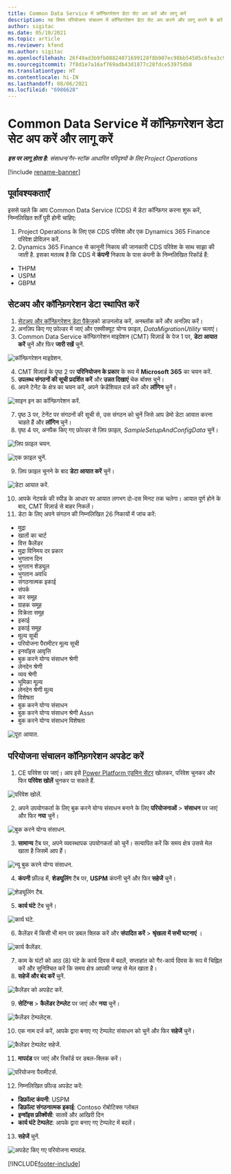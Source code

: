```yaml
---
title: Common Data Service में कॉन्फ़िगरेशन डेटा सेट अप करें और लागू करें
description: यह विषय परियोजना संचालन में कॉन्फ़िगरेशन डेटा सेट अप करने और लागू करने के बारे में जानकारी प्रदान करता है।
author: sigitac
ms.date: 05/10/2021
ms.topic: article
ms.reviewer: kfend
ms.author: sigitac
ms.openlocfilehash: 26f49ad3b9fb08824071699128f8b907ec98bb54505c6fea3c97288cbaf31633
ms.sourcegitcommit: 7f8d1e7a16af769adb43d1877c28fdce53975db8
ms.translationtype: HT
ms.contentlocale: hi-IN
ms.lasthandoff: 08/06/2021
ms.locfileid: "6986628"
---
```

# <a name="set-up-and-apply-configuration-data-in-the-common-data-service"></a>Common Data Service में कॉन्फ़िगरेशन डेटा सेट अप करें और लागू करें 

_**इस पर लागू होता है:** संसाधन/गैर-स्टॉक आधारित परिदृश्यों के लिए Project Operations_

[!include [rename-banner](~/includes/cc-data-platform-banner.md)]

## <a name="prerequisites"></a>पूर्वावश्यकताएँ

इससे पहले कि आप Common Data Service (CDS) में डेटा कॉन्फ़िगर करना शुरू करें, निम्नलिखित शर्तें पूरी होनी चाहिए:

1.  Project Operations के लिए एक CDS परिवेश और एक Dynamics 365 Finance परिवेश प्रोविज़न करें.
2.  Dynamics 365 Finance से कानूनी निकाय की जानकारी CDS परिवेश के साथ साझा की जाती है. इसका मतलब है कि CDS में **कंपनी** निकाय के पास कंपनी के निम्नलिखित रिकॉर्ड हैं:
  - THPM
  - USPM
  - GBPM

## <a name="install-setup-and-configuration-data"></a>सेटअप और कॉन्फ़िगरेशन डेटा स्थापित करें

1. [सेटअप और कॉन्फ़िगरेशन डेटा पैकेज](https://download.microsoft.com/download/e/2/d/e2da6c98-d5dd-450c-aabe-fd6bf2ba374b/ProjOpsSampleSetupData-%20Integrated%20Latest.zip)को डाउनलोड करें, अनब्लॉक करें और अनज़िप करें।
2. अनज़िप किए गए फ़ोल्डर में जाएं और एक्सीक्यूट योग्य फ़ाइल, *DataMigrationUtility* चलाएं।
3. Common Data Service कॉन्फ़िगरेशन माइग्रेशन (CMT) विज़ार्ड के पेज 1 पर, **डेटा आयात करें** चुनें और फिर **जारी रखें** चुनें.

![कॉन्फ़िगरेशन माइग्रेशन.](./media/1ConfigurationMigration.png)

4. CMT विज़ार्ड के पृष्ठ 2 पर **परिनियोजन के प्रकार** के रूप में **Microsoft 365** का चयन करें.
5. **उपलब्ध संगठनों की सूची प्रदर्शित करें** और **उन्नत दिखाएं** चेक बॉक्स चुनें।
6. अपने टेनेंट के क्षेत्र का चयन करें, अपने क्रेडेंशियल दर्ज करें और **लॉगिन** चुनें।

![साइन इन का कॉन्फ़िगरेशन करें.](./media/2ConfigurationSignin.png)

7. पृष्ठ 3 पर, टेनेंट पर संगठनों की सूची से, उस संगठन को चुनें जिसे आप डेमो डेटा आयात करना चाहते हैं और **लॉगिन** चुनें।
8. पृष्ठ 4 पर, अनपैक किए गए फ़ोल्डर से ज़िप फ़ाइल, *SampleSetupAndConfigData* चुनें।

![ज़िप फ़ाइल चयन.](./media/3ZipFile.png)

![एक फ़ाइल चुनें.](./media/4SelectAFile.png)

9. ज़िप फ़ाइल चुनने के बाद **डेटा आयात करें** चुनें।

![डेटा आयात करें.](./media/5ImportData.png)

10. आपके नेटवर्क की स्पीड के आधार पर आयात लगभग दो-दस मिनट तक चलेगा। आयात पूर्ण होने के बाद, CMT विज़ार्ड से बाहर निकलें। 
11. डेटा के लिए अपने संगठन की निम्नलिखित 26 निकायों में जांच करें:

  - मुद्रा
  - खातों का चार्ट
  - वित्त कैलेंडर
  - मुद्रा विनिमय दर प्रकार
  - भुगतान दिन
  - भुगतान शेड्यूल
  - भुगतान अवधि
  - संगठनात्मक इकाई
  - संपर्क
  - कर समूह
  - ग्राहक समूह
  - विक्रेता समूह
  - इकाई
  - इकाई समूह
  - मूल्य सूची
  - परियोजना पैरामीटर मूल्य सूची
  - इनवॉइस आवृत्ति
  - बुक करने योग्य संसाधन श्रेणी
  - लेनदेन श्रेणी
  - व्यय श्रेणी
  - भूमिका मू्ल्य
  - लेनदेन श्रेणी मूल्य
  - विशेषता
  - बुक करने योग्य संसाधन
  - बुक करने योग्य संसाधन श्रेणी Assn
  - बुक करने योग्य संसाधन विशेषता

![पूरा आयात.](./media/6CompleteImport.png)

## <a name="update-project-operations-configurations"></a>परियोजना संचालन कॉन्फ़िगरेशन अपडेट करें

1. CE परिवेश पर जाएं। आप इसे [Power Platform एडमिन सेंटर](https://admin.powerplatform.microsoft.com/environments) खोलकर, परिवेश चुनकर और फिर **परिवेश खोलें** चुनकर पा सकते हैं. 

![परिवेश खोलें.](./media/7OpenEnvironment.png)

2. अपने उपयोगकर्ता के लिए बुक करने योग्य संसाधन बनाने के लिए **परियोजनाओं** > **संसाधन** पर जाएं और फिर **नया** चुनें।

![बुक करने योग्य संसाधन.](./media/8BookableResources.png)

3. **सामान्य** टैब पर, अपने व्यवस्थापक उपयोगकर्ता को चुनें। सत्यापित करें कि समय क्षेत्र उससे मेल खाता है जिसमें आप हैं। 

![न्यू बुक करने योग्य संसाधन.](./media/9NewBookableResource.png)

4. **कंपनी** फ़ील्ड में, **शेड्यूलिंग** टैब पर, **USPM** कंपनी चुनें और फिर **सहेजें** चुनें। 

![शेड्यूलिंग टैब.](./media/10SchedulingTab.png)

5. **कार्य घंटे** टैब चुनें।  

![कार्य घंटे.](./media/11WorkHours.png)

6. कैलेंडर में किसी भी मान पर डबल क्लिक करें और **संपादित करें** > **श्रृंखला में सभी घटनाएं** । 

![कार्य कैलेंडर.](./media/12WorkCalendar.png)

7. काम के घंटों को आठ (8) घंटे के कार्य दिवस में बदलें, सप्ताहांत को गैर-कार्य दिवस के रूप में चिह्नित करें और सुनिश्चित करें कि समय क्षेत्र आपकी जगह से मेल खाता है। 
8. **सहेजें और बंद करें** चुनें.

![कैलेंडर को अपडेट करें.](./media/13UpdateCalendar.png)

9. **सेटिंग्स** > **कैलेंडर टेम्प्लेट** पर जाएं और **नया** चुनें।
 
 ![कैलेंडर टेम्पलेट्स.](./media/14CalendarTemplates.png)
 
 10. एक नाम दर्ज करें, आपके द्वारा बनाए गए टेम्पलेट संसाधन को चुनें और फिर **सहेजें** चुनें। 
 
 ![कैलेंडर टेम्पलेट सहेजें.](./media/15SaveCalendarTemplate.png)
 
 11. **मापदंड** पर जाएं और रिकॉर्ड पर डबल-क्लिक करें। 
 
 ![परियोजना पैरामीटर्स.](./media/16ProjectParameters.png)
 
12. निम्नलिखित फ़ील्ड अपडेट करें:

 - **डिफ़ॉल्ट कंपनी**: USPM
 - **डिफ़ॉल्ट संगठनात्मक इकाई**: Contoso रोबोटिक्स ग्लोबल
 - **इन्वॉइस फ्रीक्वेंसी**: सातवें और आखिरी दिन
 - **कार्य घंटे टेम्पलेट**: आपके द्वारा बनाए गए टेम्पलेट में बदलें।

13. **सहेजें** चुनें. 

![अपडेट किए गए परियोजना मापदंड.](./media/17UpdatedProjectParameters.png)


[!INCLUDE[footer-include](../includes/footer-banner.md)]
